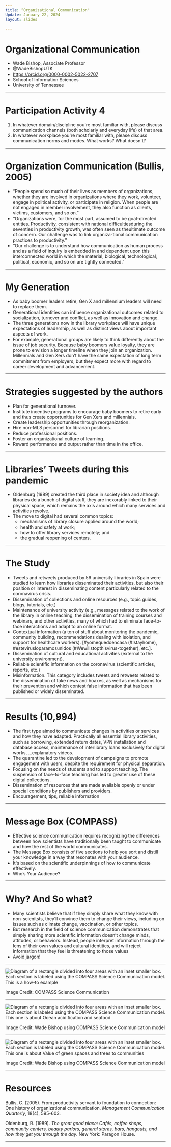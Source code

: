 ```yaml
---
title: “Organizational Communication"
Update: January 22, 2024
layout: slides

---
```


# Organizational Communication
- Wade Bishop, Associate Professor
- @WadeBishopUTK
- https://orcid.org/0000-0002-5022-2707
- School of Information Sciences
- University of Tennessee

---

# Participation Activity 4

1. In whatever domain/discipline you're most familiar with, please discuss communication channels (both scholarly and everyday life) of that area.
2. In whatever workplace you're most familiar with, please discuss communication norms and modes. What works? What doesn't?

---

# Organization Communication (Bullis, 2005)

- “People spend so much of their lives as members of organizations, whether they are involved in organizations where they work, volunteer, engage in political activity, or participate in religion. When people are not engaged in member involvement, they also function as clients, victims, customers, and so on.”
- “Organizations were, for the most part, assumed to be goal-directed entities. Productivity, consistent with national difficultiesduring the seventies in productivity growth, was often seen as theultimate outcome of concern. Our challenge was to link organiza-tional communication practices to productivity.”
- “Our challenge is to understand how communication as human process and as a field of inquiry is embedded in and dependent upon this interconnected world in which the material, biological, technological, political, economic, and so on are tightly connected.”

---

# My Generation

- As baby boomer leaders retire, Gen X and millennium leaders will need to replace them. 
- Generational identities can influence organizational outcomes related to socialization, turnover and conflict, as well as innovation and change.
- The three generations now in the library workplace will have unique expectations of leadership, as well as distinct views about important aspects of work.
- For example, generational groups are likely to think differently about the issue of job security. Because baby boomers value loyalty, they are prone to envision a longer timeline when they join an organization. Millennials and Gen Xers don’t have the same expectation of long term commitment from employers, but they expect more with regard to career development and advancement.

---

# Strategies suggested by the authors

- Plan for generational turnover.
- Institute incentive programs to encourage baby boomers to retire early and thus create opportunities for Gen Xers and millennials.
- Create leadership opportunities through reorganization.
- Hire non-MLS personnel for librarian positions.
- Reduce professional positions.
- Foster an organizational culture of learning.
- Reward performance and output rather than time in the office. 

---

# Libraries’ Tweets during this pandemic

- Oldenburg (1989) created the third place in society idea and although libraries do a bunch of digital stuff, they are inexorably linked to their physical space, which remains the axis around which many services and activities revolve.
- The move to digital had several common topics:
  * mechanisms of library closure applied around the world;
  * health and safety at work;
  * how to offer library services remotely; and 
  * the gradual reopening of centers. 

---

# The Study

- Tweets and retweets produced by 56 university libraries in Spain were studied to learn how libraries disseminated their activities, but also their position or interest in disseminating content particularly related to the coronavirus crisis.
- Dissemination of collections and online resources (e.g., topic guides, blogs, tutorials, etc.)
- Maintenance of university activity (e.g., messages related to the work of the library in online teaching, the dissemination of training courses and webinars, and other activities, many of which had to eliminate face-to-face interactions and adapt to an online format.
- Contextual information (a ton of stuff about monitoring the pandemic, community building, recommendations dealing with isolation, and support for healthcare workers). [#yomequedoencasa (#Istayhome), #estevirusloparamosunidos (#Wewillstopthisvirus-together), etc.]. 
- Dissemination of cultural and educational activities (external to the university environment). 
- Reliable scientific information on the coronavirus (scientific articles, reports, etc.)
- Misinformation. This category includes tweets and retweets related to the dissemination of fake news and hoaxes, as well as mechanisms for their prevention and which contest false information that has been published or widely disseminated.

---

# Results (10,994)

- The first type aimed to communicate changes in activities or services and how they have adapted. Practically all essential library activities, such as borrowing, extended return dates, VPN installation and database access, maintenance of interlibrary loans exclusively for digital works, …explanatory videos.
- The quarantine led to the development of campaigns to promote engagement with users, despite the requirement for physical separation. 
- Focusing on the needs of students and to support teaching. The suspension of face-to-face teaching has led to greater use of these digital collections.
- Dissemination of resources that are made available openly or under special conditions by publishers and providers.
- Encouragement, tips, reliable information

---

# Message Box (COMPASS)

- Effective science communication requires recognizing the differences between how scientists have traditionally been taught to communicate and how the rest of the world communicates.
- The Message Box consists of five sections to help you sort and distill your knowledge in a way that resonates with your audience. 
- It's based on the scientific underpinnings of how to communicate effectively.
- Who’s Your Audience?

---

# Why? And So what?

- Many scientists believe that if they simply share what they know with non-scienitsts, they’ll convince them to change their views, including on issues such as climate change, vaccination, or other topics. 
- But research in the field of science communication demonstrates that simply sharing more scientific information doesn’t change minds, attitudes, or behaviors. Instead, people interpret information through the lens of their own values and cultural identities, and will reject information that they feel is threatening to those values
- Avoid jargon!

---

![Diagram of a rectangle divided into four areas with an inset smaller box. Each section is labeled using the COMPASS Science Communication model. This is a how-to example](https://github.com/jaxxfox/ScienceLiaisonLibrarianship/blob/main/Slides/Images/COMPASSScienceCommunicationtemplate.jpg?raw=true)

Image Credit: COMPASS Science Communication

---

![Diagram of a rectangle divided into four areas with an inset smaller box. Each section is labeled using the COMPASS Science Communication model. This one is about Ocean acidification and seafood](https://github.com/jaxxfox/ScienceLiaisonLibrarianship/blob/main/Slides/Images/Bishopexample1.jpg?raw=true)

Image Credit: Wade Bishop using COMPASS Science Communication model

---

![Diagram of a rectangle divided into four areas with an inset smaller box. Each section is labeled using the COMPASS Science Communication model. This one is about Value of green spaces and trees to communities](https://github.com/jaxxfox/ScienceLiaisonLibrarianship/blob/main/Slides/Images/Bishopexample2.jpg?raw=true)

Image Credit: Wade Bishop using COMPASS Science Communication model

---

# Resources

Bullis, C. (2005). From productivity servant to foundation to connection: One history of organizational communication. *Management Communication Quarterly*, 18(4), 595-603.

Oldenburg, R. (1989). *The great good place: Cafés, coffee shops, community centers, beauty parlors, general stores, bars, hangouts, and how they get you through the day*. New York: Paragon House.


---
